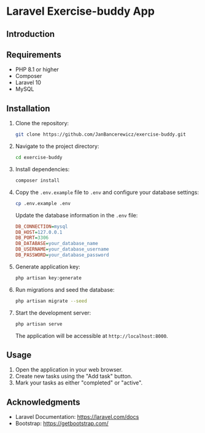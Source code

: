# Laravel Exercise-buddy App

## Introduction

## Requirements

- PHP 8.1 or higher
- Composer
- Laravel 10
- MySQL

## Installation

1. Clone the repository:

    ```bash
    git clone https://github.com/JanBancerewicz/exercise-buddy.git
    ```

2. Navigate to the project directory:

    ```bash
    cd exercise-buddy
    ```

3. Install dependencies:

    ```bash
    composer install
    ```

4. Copy the `.env.example` file to `.env` and configure your database settings:

    ```bash
    cp .env.example .env
    ```

    Update the database information in the `.env` file:

    ```ini
    DB_CONNECTION=mysql
    DB_HOST=127.0.0.1
    DB_PORT=3306
    DB_DATABASE=your_database_name
    DB_USERNAME=your_database_username
    DB_PASSWORD=your_database_password
    ```

5. Generate application key:

    ```bash
    php artisan key:generate
    ```

6. Run migrations and seed the database:

    ```bash
    php artisan migrate --seed
    ```

7. Start the development server:

    ```bash
    php artisan serve
    ```

    The application will be accessible at `http://localhost:8000`.

## Usage

1. Open the application in your web browser.
2. Create new tasks using the "Add task" button.
3. Mark your tasks as either "completed" or "active".

## Acknowledgments

- Laravel Documentation: https://laravel.com/docs
- Bootstrap: https://getbootstrap.com/